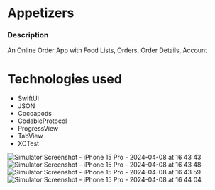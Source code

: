 # Appetizers

### Description
An Online Order App with Food Lists, Orders, Order Details, Account


# Technologies used

+ SwiftUI
+ JSON
+ Cocoapods
+ CodableProtocol
+ ProgressView
+ TabView
+ XCTest


![Simulator Screenshot - iPhone 15 Pro - 2024-04-08 at 16 43 43](https://github.com/DavKochkin/BankeyApp/assets/122441539/28fc5da2-1001-46e4-828b-a1dcd9e2a5d3)
![Simulator Screenshot - iPhone 15 Pro - 2024-04-08 at 16 43 48](https://github.com/DavKochkin/BankeyApp/assets/122441539/4819df4d-75cd-442b-ba69-e7182564246e)
![Simulator Screenshot - iPhone 15 Pro - 2024-04-08 at 16 43 59](https://github.com/DavKochkin/BankeyApp/assets/122441539/c3181620-eabc-4902-9537-765967df9dc8)
![Simulator Screenshot - iPhone 15 Pro - 2024-04-08 at 16 44 04](https://github.com/DavKochkin/BankeyApp/assets/122441539/3ed1146d-a2a6-427f-95d4-bee29dca3b7a)
